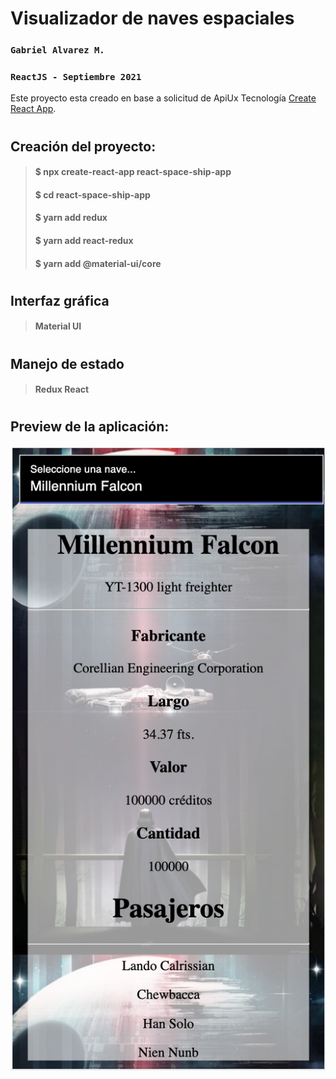 # Visualizador de naves espaciales
### `Gabriel Alvarez M.`
### `ReactJS - Septiembre 2021`
Este proyecto esta creado en base a solicitud de ApiUx Tecnología [Create React App](https://github.com/facebook/create-react-app).
#
## Creación del proyecto:
> #### $ npx create-react-app react-space-ship-app
> #### $ cd react-space-ship-app
> #### $ yarn add redux
> #### $ yarn add react-redux
> #### $ yarn add @material-ui/core
#
## Interfaz gráfica
> #### Material UI
#
## Manejo de estado
> #### Redux React
#
## Preview de la aplicación:
![Preview](/demo_img_test_frontend_apiux.png)
